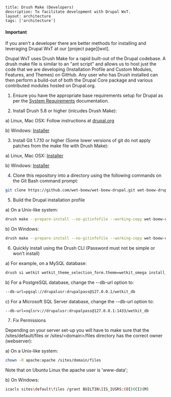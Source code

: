 ```
title: Drush Make (Developers)
description: To facilitate development with Drupal WxT.
layout: architecture
tags: ['architecture']
```
<div class="bs-callout bs-callout-danger">
  <h4>Important</h4>
  <p>If you aren't a developer there are better methods for installing and leveraging Drupal WxT at our [project page][wxt].</p>
</div>

Drupal WxT uses Drush Make for a rapid built-out of the Drupal codebase. A drush make file is similar to an "ant script" and allows us to host just the code that we are developing (Installation Profile and Custom Modules, Features, and Themes) on GitHub. Any user who has Drush installed can then perform a build-out of both the Drupal Core package and various contributed modules hosted on Drupal.org.

1. Ensure you have the appropriate base requirements setup for Drupal as per the [System Requirements][system_requirements] documentation.

2. Install Drush 5.8 or higher (inlcudes Drush Make):

  a) Linux, Mac OSX: Follow instructions at [drupal.org][drush_server_install]

  b) Windows: [Installer][drush_win_install]

3. Install Git 1.7.10 or higher (Some lower versions of git do not apply patches from the make file with Drush Make):

  a) Linux, Mac OSX: [Installer][git_osx_install]

  b) Windows: [Installer][git_win_install]

4. Clone this repository into a directory using the following commands on the Git Bash command prompt:

  ``` bash
  git clone https://github.com/wet-boew/wet-boew-drupal.git wet-boew-drupal
  ```

5. Build the Drupal installation profile

  a) On a Unix-like system:

  ``` bash
  drush make --prepare-install --no-gitinfofile --working-copy wet-boew-drupal/build-wetkit-github.make /var/www/html --yes
  ```

  b) On Windows:

  ``` bash
  drush make --prepare-install --no-gitinfofile --working-copy wet-boew-drupal/build-wetkit-github.make C:\inetpub\wwwroot\Website1\ --yes
  ```

6. Quickly install using the Drush CLI (Password must not be simple or won't install)

  a) For example, on a MySQL database:

  ``` bash
  drush si wetkit wetkit_theme_selection_form.theme=wetkit_omega install_configure_form.demo_content=TRUE --sites-subdir=default --db-url=mysql://root:@127.0.0.1:3306/wetkit_db --account-name=admin --account-pass=WetKit@2013 --site-mail=admin@example.com --site-name='Web Experience Toolkit' --yes
  ```

  b) For a PostgreSQL database, change the --db-url option to:

  ``` bash
  --db-url=pgsql://drupalusr:drupalpass@127.0.0.1/wetkit_db
  ```

  c) For a Microsoft SQL Server database, change the --db-url option to:

  ``` bash
  --db-url=sqlsrv://drupalusr:drupalpass@127.0.0.1:1433/wetkit_db
  ```

7. Fix Permissions

  Depending on your server set-up you will have to make sure that the /sites/default/files or /sites/&lt;domain&gt;/files directory has the correct owner (webserver):

  a) On a Unix-like system:

  ``` bash
  chown -R apache:apache /sites/domain/files
  ```
  Note that on Ubuntu Linux the apache user is 'www-data';

  b) On Windows:

  <!-- icacls sites\default\settings.php /grant BUILTIN\IIS_IUSRS:(W)-->
  ``` bash
  icacls sites\default\files /grant BUILTIN\IIS_IUSRS:(OI)(CI)(M)
  ```

<!-- Links Referenced -->

[drush_server_install]:         http://drupal.org/node/477684
[drush_win_install]:            http://drush.ws/drush_windows_installer
[git_osx_install]:              http://code.google.com/p/git-osx-installer
[git_win_install]:              http://msysgit.github.com
[system_requirements]:          /architecture/system-requirements
[wxt]:                          http://drupal.org/project/wetkit
